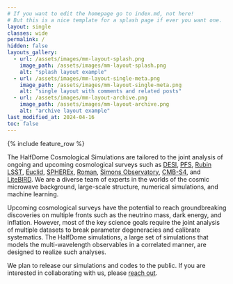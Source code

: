 ```yaml
---
# If you want to edit the homepage go to index.md, not here! 
# But this is a nice template for a splash page if ever you want one.
layout: single
classes: wide
permalink: /
hidden: false
layouts_gallery:
  - url: /assets/images/mm-layout-splash.png
    image_path: /assets/images/mm-layout-splash.png
    alt: "splash layout example"
  - url: /assets/images/mm-layout-single-meta.png
    image_path: /assets/images/mm-layout-single-meta.png
    alt: "single layout with comments and related posts"
  - url: /assets/images/mm-layout-archive.png
    image_path: /assets/images/mm-layout-archive.png
    alt: "archive layout example"
last_modified_at: 2024-04-16
toc: false
---
```


{% include feature_row %}

The HalfDome Cosmological Simulations are tailored to 
the joint analysis of ongoing and upcoming cosmological 
surveys such as [DESI](https://www.desi.lbl.gov/), 
[PFS](https://pfs.ipmu.jp/), [Rubin LSST](https://www.lsst.org/), 
[Euclid](https://www.esa.int/Science_Exploration/Space_Science/Euclid),
[SPHEREx](https://www.jpl.nasa.gov/missions/spherex), 
[Roman](https://roman.gsfc.nasa.gov/), 
[Simons Observatory](https://simonsobservatory.org/), 
[CMB-S4](https://cmb-s4.org/),
and [LiteBIRD](https://www.isas.jaxa.jp/en/missions/spacecraft/future/litebird.html). 
We are a diverse team of experts in the worlds of the
cosmic microwave background, large-scale structure, numerical simulations, 
and machine learning.

Upcoming cosmological surveys have the potential to
reach groundbreaking discoveries on multiple fronts
such as the neutrino mass, dark energy, and inflation.
However, most of the key science goals require the joint
analysis of multiple datasets to break parameter
degeneracies and calibrate systematics. The HalfDome simulations, 
a large set of simulations that models the
multi-wavelength observables in a correlated manner, 
are designed to realize such analyses.

We plan to release our simulations and codes to the public. 
If you are interested in collaborating with us, 
please <a href="mailto:halfdomesims@gmail.com">reach out</a>.

